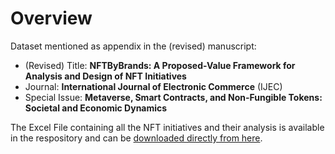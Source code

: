 # Overview 
Dataset mentioned as appendix in the (revised) manuscript:
* (Revised) Title: **NFTByBrands: A Proposed-Value Framework for Analysis and Design of NFT Initiatives**
* Journal: **International Journal of Electronic Commerce** (IJEC)
* Special Issue: **Metaverse, Smart Contracts, and Non-Fungible Tokens: Societal and Economic Dynamics**

The Excel File containing all the NFT initiatives and their analysis is available in the respository and can be [downloaded directly from here](https://github.com/AnonymousRsrchr/IJEC-NFTByBrands/raw/main/IJEC-NFTs-Dataset.xlsx).
